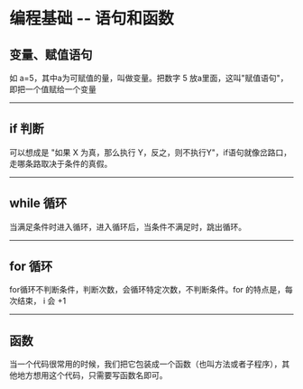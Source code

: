 # 编程基础 -- 语句和函数

## 变量、赋值语句

如 a=5，其中a为可赋值的量，叫做变量。把数字 5 放a里面，这叫"赋值语句"，即把一个值赋给一个变量

---

## if 判断

可以想成是 "如果 X 为真，那么执行 Y，反之，则不执行Y"，if语句就像岔路口，走哪条路取决于条件的真假。

---

## while 循环

当满足条件时进入循环，进入循环后，当条件不满足时，跳出循环。

---

## for 循环

for循环不判断条件，判断次数，会循环特定次数，不判断条件。for 的特点是，每次结束， i 会 +1

---

## 函数

当一个代码很常用的时候，我们把它包装成一个函数（也叫方法或者子程序），其他地方想用这个代码，只需要写函数名即可。
